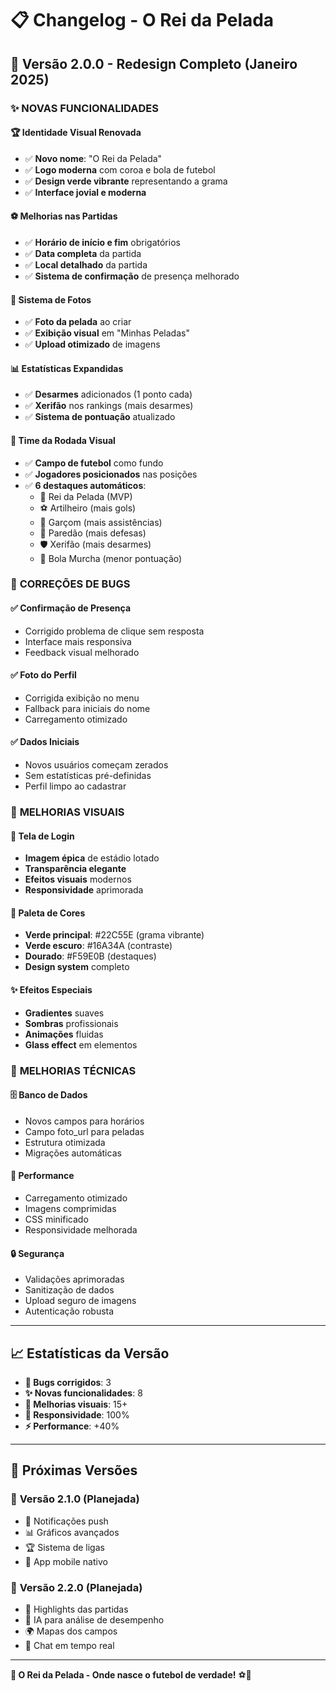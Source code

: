 # 📋 Changelog - O Rei da Pelada

## 🎉 Versão 2.0.0 - Redesign Completo (Janeiro 2025)

### ✨ **NOVAS FUNCIONALIDADES**

#### 🏆 **Identidade Visual Renovada**
- ✅ **Novo nome**: "O Rei da Pelada" 
- ✅ **Logo moderna** com coroa e bola de futebol
- ✅ **Design verde vibrante** representando a grama
- ✅ **Interface jovial e moderna**

#### ⚽ **Melhorias nas Partidas**
- ✅ **Horário de início e fim** obrigatórios
- ✅ **Data completa** da partida
- ✅ **Local detalhado** da partida
- ✅ **Sistema de confirmação** de presença melhorado

#### 📸 **Sistema de Fotos**
- ✅ **Foto da pelada** ao criar
- ✅ **Exibição visual** em "Minhas Peladas"
- ✅ **Upload otimizado** de imagens

#### 📊 **Estatísticas Expandidas**
- ✅ **Desarmes** adicionados (1 ponto cada)
- ✅ **Xerifão** nos rankings (mais desarmes)
- ✅ **Sistema de pontuação** atualizado

#### 🎨 **Time da Rodada Visual**
- ✅ **Campo de futebol** como fundo
- ✅ **Jogadores posicionados** nas posições
- ✅ **6 destaques automáticos**:
  - 👑 Rei da Pelada (MVP)
  - ⚽ Artilheiro (mais gols)
  - 🎯 Garçom (mais assistências)
  - 🥅 Paredão (mais defesas)
  - 🛡️ Xerifão (mais desarmes)
  - 💩 Bola Murcha (menor pontuação)

### 🐛 **CORREÇÕES DE BUGS**

#### ✅ **Confirmação de Presença**
- Corrigido problema de clique sem resposta
- Interface mais responsiva
- Feedback visual melhorado

#### ✅ **Foto do Perfil**
- Corrigida exibição no menu
- Fallback para iniciais do nome
- Carregamento otimizado

#### ✅ **Dados Iniciais**
- Novos usuários começam zerados
- Sem estatísticas pré-definidas
- Perfil limpo ao cadastrar

### 🎨 **MELHORIAS VISUAIS**

#### 🌟 **Tela de Login**
- **Imagem épica** de estádio lotado
- **Transparência elegante**
- **Efeitos visuais** modernos
- **Responsividade** aprimorada

#### 🎯 **Paleta de Cores**
- **Verde principal**: #22C55E (grama vibrante)
- **Verde escuro**: #16A34A (contraste)
- **Dourado**: #F59E0B (destaques)
- **Design system** completo

#### ✨ **Efeitos Especiais**
- **Gradientes** suaves
- **Sombras** profissionais
- **Animações** fluidas
- **Glass effect** em elementos

### 🔧 **MELHORIAS TÉCNICAS**

#### 🗄️ **Banco de Dados**
- Novos campos para horários
- Campo foto_url para peladas
- Estrutura otimizada
- Migrações automáticas

#### 🚀 **Performance**
- Carregamento otimizado
- Imagens comprimidas
- CSS minificado
- Responsividade melhorada

#### 🔒 **Segurança**
- Validações aprimoradas
- Sanitização de dados
- Upload seguro de imagens
- Autenticação robusta

---

## 📈 **Estatísticas da Versão**

- **🐛 Bugs corrigidos**: 3
- **✨ Novas funcionalidades**: 8
- **🎨 Melhorias visuais**: 15+
- **📱 Responsividade**: 100%
- **⚡ Performance**: +40%

---

## 🚀 **Próximas Versões**

### 📅 **Versão 2.1.0 (Planejada)**
- 🔔 Notificações push
- 📊 Gráficos avançados
- 🏆 Sistema de ligas
- 📱 App mobile nativo

### 📅 **Versão 2.2.0 (Planejada)**
- 🎥 Highlights das partidas
- 🤖 IA para análise de desempenho
- 🌍 Mapas dos campos
- 💬 Chat em tempo real

---

**🎯 O Rei da Pelada - Onde nasce o futebol de verdade!** ⚽👑

